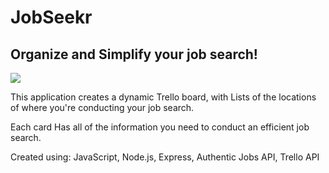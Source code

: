# JobSeekr

## Organize and Simplify your job search!
![](https://i.imgur.com/5Xyb4YS.gif)

This application creates a dynamic Trello board, with Lists of the locations of where you're conducting your job search. 

Each card Has all of the information you need to conduct an efficient job search. 

Created using: JavaScript, Node.js, Express, Authentic Jobs API, Trello API
